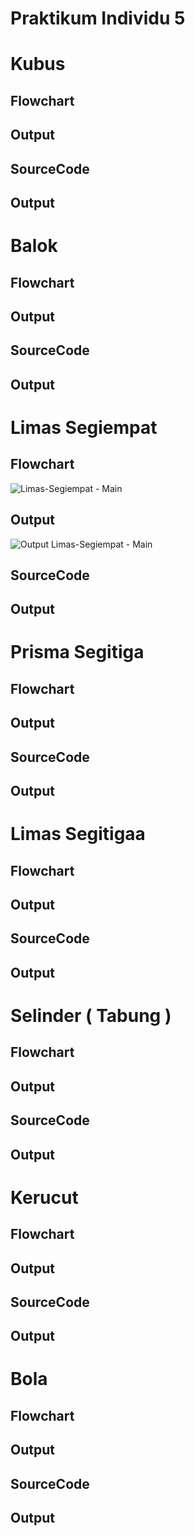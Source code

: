 # Praktikum Individu 5
# Kubus
## Flowchart

## Output

## SourceCode

## Output

# Balok
## Flowchart

## Output

## SourceCode

## Output

# Limas Segiempat
## Flowchart
![Limas-Segiempat - Main](https://user-images.githubusercontent.com/92990909/139864936-954a998e-0f5b-495c-a8d4-e5ea9b5d5b1f.png)

## Output
![Output Limas-Segiempat - Main](https://user-images.githubusercontent.com/92990909/139864952-a02d6512-0878-41d1-926d-33a3e6e6f5fb.png)

## SourceCode

## Output


# Prisma Segitiga
## Flowchart

## Output

## SourceCode

## Output


# Limas Segitigaa
## Flowchart

## Output

## SourceCode

## Output


# Selinder ( Tabung )
## Flowchart

## Output

## SourceCode

## Output

# Kerucut
## Flowchart

## Output

## SourceCode

## Output


# Bola
## Flowchart

## Output

## SourceCode

## Output
